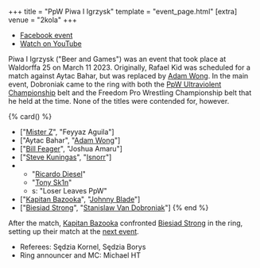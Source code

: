 +++
title = "PpW Piwa I Igrzysk"
template = "event_page.html"
[extra]
venue = "2kola"
+++

 * [Facebook event](https://www.facebook.com/events/6085850078127761/)
 * [Watch on YouTube](https://www.youtube.com/watch?v=xkEi29j5_3I)
 

Piwa I Igrzysk ("Beer and Games") was an event that took place at Waldorffa 25 on March 11 2023.
Originally, Rafael Kid was scheduled for a match against Aytac Bahar, but was replaced by [Adam Wong](@/w/adam-wong.md).
In the main event, Dobroniak came to the ring with both the [PpW Ultraviolent Championship](@/o/ppw.md#championships) belt and the Freedom Pro Wrestling Championship belt that he held at the time. None of the titles were contended for, however.

{% card() %}
- ["[Mister Z](@/w/mister-z.md)", "Feyyaz Aguila"]
- ["Aytac Bahar", "[Adam Wong](@/w/adam-wong.md)"]
- ["[Bill Feager](@/w/feager.md)", "Joshua Amaru"]
- ["[Steve Kuningas](@/w/steve-kuningas.md)", "[Isnorr](@/w/isnorr.md)"]
- - "[Ricardo Diesel](@/w/ricardo-diesel.md)"
  - "[Tony Sk1n](@/w/tony-sk1n.md)"
  - s: "Loser Leaves PpW"
- ["[Kapitan Bazooka](@/w/kapitan-bazooka.md)", "[Johnny Blade](@/w/johnny-blade.md)"]
- ["[Biesiad Strong](@/w/biesiad.md)", "[Stanislaw Van Dobroniak](@/w/stanislaw-van-dobroniak.md)"]
{% end %}

After the match, [Kapitan Bazooka](@/w/kapitan-bazooka.md) confronted [Biesiad Strong](@/w/biesiad.md) in the ring, setting up their match at the [next event](@/e/2023-05-06-ppw-mistrzowskie-rozdanie.md).
* Referees: Sędzia Kornel, Sędzia Borys
* Ring announcer and MC: Michael HT
